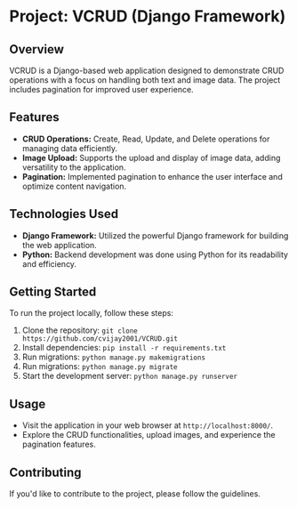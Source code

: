 # Project: VCRUD (Django Framework)

## Overview
VCRUD is a Django-based web application designed to demonstrate CRUD operations with a focus on handling both text and image data. The project includes pagination for improved user experience.

## Features
- **CRUD Operations:** Create, Read, Update, and Delete operations for managing data efficiently.
- **Image Upload:** Supports the upload and display of image data, adding versatility to the application.
- **Pagination:** Implemented pagination to enhance the user interface and optimize content navigation.

## Technologies Used
- **Django Framework:** Utilized the powerful Django framework for building the web application.
- **Python:** Backend development was done using Python for its readability and efficiency.

## Getting Started
To run the project locally, follow these steps:

1. Clone the repository: `git clone https://github.com/cvijay2001/VCRUD.git`
2. Install dependencies: `pip install -r requirements.txt`
3. Run migrations: `python manage.py makemigrations`
4. Run migrations: `python manage.py migrate`
5. Start the development server: `python manage.py runserver`

## Usage
- Visit the application in your web browser at `http://localhost:8000/`.
- Explore the CRUD functionalities, upload images, and experience the pagination features.

## Contributing
If you'd like to contribute to the project, please follow the guidelines.
<!-- in [CONTRIBUTING.md](CONTRIBUTING.md). -->




